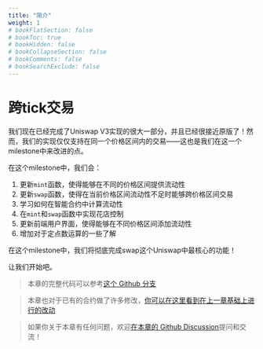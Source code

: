 ```yaml
---
title: "简介"
weight: 1
# bookFlatSection: false
# bookToc: true
# bookHidden: false
# bookCollapseSection: false
# bookComments: false
# bookSearchExclude: false
---
```


# 跨tick交易

我们现在已经完成了Uniswap V3实现的很大一部分，并且已经很接近原版了！然而，我们的实现仅仅支持在同一个价格区间内的交易——这也是我们在这一个milestone中来改进的点。

在这个milestone中，我们会：
1. 更新`mint`函数，使得能够在不同的价格区间提供流动性
2. 更新`swap`函数，使得在当前价格区间流动性不足时能够跨价格区间交易
3. 学习如何在智能合约中计算流动性
4. 在`mint`和`swap`函数中实现花店控制
5. 更新前端用户界面，使得能够在不同价格区间添加流动性
6. 增加对于定点数运算的一些了解

在这个milestone中，我们将彻底完成swap这个Uniswap中最核心的功能！

让我们开始吧。

> 本章的完整代码可以参考[这个 Github 分支](https://github.com/Jeiwan/uniswapv3-code/tree/milestone_3)

> 本章也对于已有的合约做了许多修改，[你可以在这里看到在上一章基础上进行的改动](https://github.com/Jeiwan/uniswapv3-code/compare/milestone_2...milestone_3)

> 如果你关于本章有任何问题，欢迎[在本章的 Github Discussion](https://github.com/Jeiwan/uniswapv3-book/discussions/categories/milestone-3-cross-tick-swaps)提问和交流！

